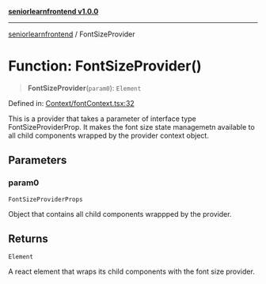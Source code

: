 [**seniorlearnfrontend v1.0.0**](../README.md)

***

[seniorlearnfrontend](../README.md) / FontSizeProvider

# Function: FontSizeProvider()

> **FontSizeProvider**(`param0`): `Element`

Defined in: [Context/fontContext.tsx:32](https://github.com/SeniorLearnSSJ/SLearnMobAppsFrontend/blob/e7fab732a0ff1bf0dfc0d090a0055a951040816f/Context/fontContext.tsx#L32)

This is a provider that takes a parameter of interface type FontSizeProviderProp.  It makes the font size state managemetn available to all child components wrapped by the provider context object.

## Parameters

### param0

`FontSizeProviderProps`

Object that contains all child components wrappped by the provider.

## Returns

`Element`

A react element that wraps its child components with the font size provider.
